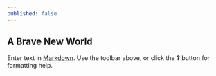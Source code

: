 ```yaml
---
published: false
---
```


## A Brave New World

Enter text in [Markdown](http://daringfireball.net/projects/markdown/). Use the toolbar above, or click the **?** button for formatting help.
